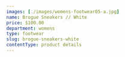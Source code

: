 ```yaml
---
images: [./images/womens-footwear05-a.jpg]
name: Brogue Sneakers // White
price: $100.00
department: womens
type: footwear
slug: brogue-sneakers-white
contentType: product details
---
```


